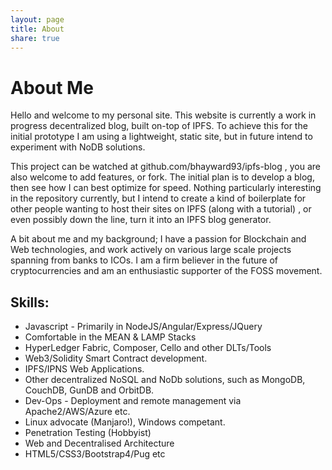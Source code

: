 ```yaml
---
layout: page
title: About
share: true
---
```


# About Me

Hello and welcome to my personal site. This website is currently a work in progress decentralized blog, built on-top of IPFS. To achieve this for the initial prototype I am using a lightweight, static 
site, but in future intend to experiment with NoDB solutions.

This project can be watched at github.com/bhayward93/ipfs-blog , you are also welcome to add features, or fork. The initial plan is to develop a blog, then see how I can best optimize for speed. Nothing 
particularly interesting in the repository currently, but I intend to create a kind of boilerplate for other people wanting to host their sites on IPFS (along with a tutorial) , or even possibly down the 
line, turn it into an IPFS blog generator.

A bit about me and my background; I have a passion for Blockchain and Web technologies, and work actively on various large scale projects spanning from banks to ICOs. I am a firm believer in the future of cryptocurrencies and am an enthusiastic supporter of the FOSS movement. 

## Skills:

* Javascript - Primarily in NodeJS/Angular/Express/JQuery
* Comfortable in the MEAN & LAMP Stacks
* HyperLedger Fabric, Composer, Cello and other DLTs/Tools
* Web3/Solidity Smart Contract development.
* IPFS/IPNS Web Applications.
* Other decentralized NoSQL and NoDb solutions, such as MongoDB, CouchDB, GunDB and OrbitDB.
* Dev-Ops - Deployment and remote management via Apache2/AWS/Azure etc.
* Linux advocate (Manjaro!), Windows competant.
* Penetration Testing (Hobbyist)
* Web and Decentralised Architecture
* HTML5/CSS3/Bootstrap4/Pug etc




